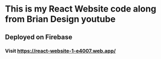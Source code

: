 # This is my React Website code along from Brian Design youtube



## Deployed on Firebase



### Visit https://react-website-1-e4007.web.app/

